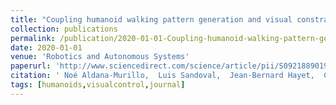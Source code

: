 ```yaml
---
title: "Coupling humanoid walking pattern generation and visual constraint feedback for pose-regulation and visual path-following"
collection: publications
permalink: /publication/2020-01-01-Coupling-humanoid-walking-pattern-generation-and-visual-constraint-feedback-for-pose-regulation-and-visual-path-following
date: 2020-01-01
venue: 'Robotics and Autonomous Systems'
paperurl: 'http://www.sciencedirect.com/science/article/pii/S0921889019306694'
citation: ' Noé Aldana-Murillo,  Luis Sandoval,  Jean-Bernard Hayet,  Claudia Esteves,  Hector Becerra, &quot;Coupling humanoid walking pattern generation and visual constraint feedback for pose-regulation and visual path-following.&quot; Robotics and Autonomous Systems, 2020.'
tags: [humanoids,visualcontrol,journal]
---
```

